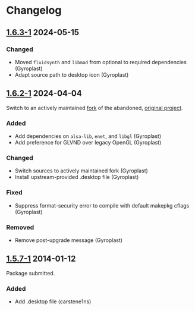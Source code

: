 # Changelog

## [1.6.3-1] 2024-05-15

### Changed

- Moved `fluidsynth` and `libmad` from optional to required dependencies (Gyroplast)
- Adapt source path to desktop icon (Gyroplast)

## [1.6.2-1] 2024-04-04

Switch to an actively maintained
[fork](https://github.com/gameflorist/dunedynasty) of the
abandoned, [original project](https://dunedynasty.sourceforge.net).

### Added

- Add dependencies on `alsa-lib`, `enet`, and `libgl` (Gyroplast)
- Add preference for GLVND over legacy OpenGL (Gyroplast)

### Changed

- Switch sources to actively maintained fork (Gyroplast)
- Install upstream-provided .desktop file (Gyroplast)

### Fixed

- Suppress format-security error to compile with default makepkg cflags (Gyroplast)

### Removed

- Remove post-upgrade message (Gyroplast)

## [1.5.7-1] 2014-01-12

Package submitted.

### Added

- Add .desktop file (carstene1ns)

[1.6.3-1]: https://github.com/gameflorist/dunedynasty/releases/tag/v1.6.3
[1.6.2-1]: https://github.com/gameflorist/dunedynasty/releases/tag/v1.6.2
[1.5.7-1]: https://dunedynasty.sourceforge.net/changes.html#version-1.5.7-2013-08-18

